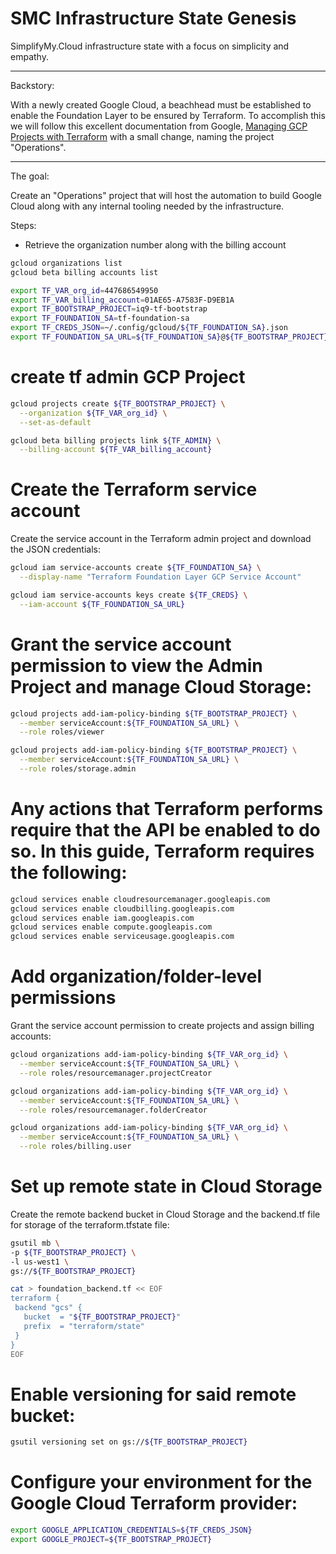 # SMC Infrastructure State Genesis

SimplifyMy.Cloud infrastructure state with a focus on simplicity and empathy.

---

Backstory:

With a newly created Google Cloud, a beachhead must be established to enable the Foundation Layer to be ensured by Terraform.  To accomplish this we will follow this excellent documentation from Google, [Managing GCP Projects with Terraform](https://cloud.google.com/community/tutorials/managing-gcp-projects-with-terraform) with a small change, naming the project "Operations".

---

The goal:

Create an "Operations" project that will host the automation to build Google Cloud along with any internal tooling needed by the infrastructure.  

Steps:

- Retrieve the organization number along with the billing account

```bash
gcloud organizations list
gcloud beta billing accounts list
```

```bash
export TF_VAR_org_id=447686549950
export TF_VAR_billing_account=01AE65-A7583F-D9EB1A
export TF_BOOTSTRAP_PROJECT=iq9-tf-bootstrap
export TF_FOUNDATION_SA=tf-foundation-sa
export TF_CREDS_JSON=~/.config/gcloud/${TF_FOUNDATION_SA}.json
export TF_FOUNDATION_SA_URL=${TF_FOUNDATION_SA}@${TF_BOOTSTRAP_PROJECT}.iam.gserviceaccount.com
```

# create tf admin GCP Project

```bash
gcloud projects create ${TF_BOOTSTRAP_PROJECT} \
  --organization ${TF_VAR_org_id} \
  --set-as-default
```

```bash
gcloud beta billing projects link ${TF_ADMIN} \
  --billing-account ${TF_VAR_billing_account}
```

# Create the Terraform service account

Create the service account in the Terraform admin project and download the JSON credentials:

```bash
gcloud iam service-accounts create ${TF_FOUNDATION_SA} \
  --display-name "Terraform Foundation Layer GCP Service Account"
```

```bash
gcloud iam service-accounts keys create ${TF_CREDS} \
  --iam-account ${TF_FOUNDATION_SA_URL}
```

# Grant the service account permission to view the Admin Project and manage Cloud Storage:

```bash
gcloud projects add-iam-policy-binding ${TF_BOOTSTRAP_PROJECT} \
  --member serviceAccount:${TF_FOUNDATION_SA_URL} \
  --role roles/viewer
```

```bash
gcloud projects add-iam-policy-binding ${TF_BOOTSTRAP_PROJECT} \
  --member serviceAccount:${TF_FOUNDATION_SA_URL} \
  --role roles/storage.admin
```

# Any actions that Terraform performs require that the API be enabled to do so. In this guide, Terraform requires the following:

```bash
gcloud services enable cloudresourcemanager.googleapis.com
gcloud services enable cloudbilling.googleapis.com
gcloud services enable iam.googleapis.com
gcloud services enable compute.googleapis.com
gcloud services enable serviceusage.googleapis.com
```

# Add organization/folder-level permissions

Grant the service account permission to create projects and assign billing accounts:

```bash
gcloud organizations add-iam-policy-binding ${TF_VAR_org_id} \
  --member serviceAccount:${TF_FOUNDATION_SA_URL} \
  --role roles/resourcemanager.projectCreator
```

```bash
gcloud organizations add-iam-policy-binding ${TF_VAR_org_id} \
  --member serviceAccount:${TF_FOUNDATION_SA_URL} \
  --role roles/resourcemanager.folderCreator
```

```bash
gcloud organizations add-iam-policy-binding ${TF_VAR_org_id} \
  --member serviceAccount:${TF_FOUNDATION_SA_URL} \
  --role roles/billing.user
```

# Set up remote state in Cloud Storage

Create the remote backend bucket in Cloud Storage and the backend.tf file for storage of the terraform.tfstate file:

```bash
gsutil mb \
-p ${TF_BOOTSTRAP_PROJECT} \
-l us-west1 \
gs://${TF_BOOTSTRAP_PROJECT}
```

```bash
cat > foundation_backend.tf << EOF
terraform {
 backend "gcs" {
   bucket  = "${TF_BOOTSTRAP_PROJECT}"
   prefix  = "terraform/state"
 }
}
EOF
```

# Enable versioning for said remote bucket:

```bash
gsutil versioning set on gs://${TF_BOOTSTRAP_PROJECT}
```

# Configure your environment for the Google Cloud Terraform provider:

```bash
export GOOGLE_APPLICATION_CREDENTIALS=${TF_CREDS_JSON}
export GOOGLE_PROJECT=${TF_BOOTSTRAP_PROJECT}
```